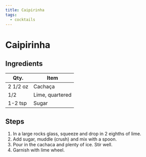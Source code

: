 ```yaml
---
title: Caipirinha
tags:
  - cocktails
---
```


# Caipirinha

## Ingredients

| Qty.     | Item            |
| -------- | --------------- |
| 2 1/2 oz | Cachaça         |
| 1/2      | Lime, quartered |
| 1-2 tsp  | Sugar           |

## Steps

1. In a large rocks glass, squeeze and drop in 2 eighths of lime.
1. Add sugar, muddle (crush) and mix with a spoon.
1. Pour in the cachaca and plenty of ice. Stir well.
1. Garnish with lime wheel.

